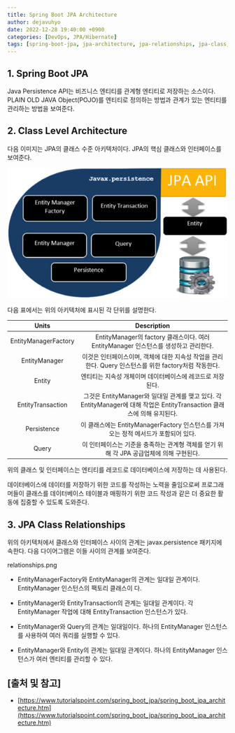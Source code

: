 ```yaml
---
title: Spring Boot JPA Architecture
author: dejavuhyo
date: 2022-12-28 19:40:00 +0900
categories: [DevOps, JPA/Hibernate]
tags: [spring-boot-jpa, jpa-architecture, jpa-relationships, jpa-class, entitymanagerfactory, entitymanager, entity, entitytransaction, persistence, query]
---
```


## 1. Spring Boot JPA
Java Persistence API는 비즈니스 엔티티를 관계형 엔티티로 저장하는 소스이다. PLAIN OLD JAVA Object(POJO)를 엔티티로 정의하는 방법과 관계가 있는 엔티티를 관리하는 방법을 보여준다.

## 2. Class Level Architecture
다음 이미지는 JPA의 클래스 수준 아키텍처이다. JPA의 핵심 클래스와 인터페이스를 보여준다.

![architecture](/assets/img/2022-12-28-spring-boot-jpa-architecture/architecture.png)

다음 표에서는 위의 아키텍처에 표시된 각 단위를 설명한다.

| Units | Description |
|:-----:|:-----:|
| EntityManagerFactory | EntityManager의 factory 클래스이다. 여러 EntityManager 인스턴스를 생성하고 관리한다. |
| EntityManager | 이것은 인터페이스이며, 객체에 대한 지속성 작업을 관리한다. Query 인스턴스를 위한 factory처럼 작동한다. |
| Entity | 엔티티는 지속성 개체이며 데이터베이스에 레코드로 저장된다. |
| EntityTransaction | 그것은 EntityManager와 일대일 관계를 맺고 있다. 각 EntityManager에 대해 작업은 EntityTransaction 클래스에 의해 유지된다. |
| Persistence | 이 클래스에는 EntityManagerFactory 인스턴스를 가져오는 정적 메서드가 포함되어 있다. |
| Query | 이 인터페이스는 기준을 충족하는 관계형 객체를 얻기 위해 각 JPA 공급업체에 의해 구현된다. |

위의 클래스 및 인터페이스는 엔티티를 레코드로 데이터베이스에 저장하는 데 사용된다.

데이터베이스에 데이터를 저장하기 위한 코드를 작성하는 노력을 줄임으로써 프로그래머들이 클래스를 데이터베이스 테이블과 매핑하기 위한 코드 작성과 같은 더 중요한 활동에 집중할 수 있도록 도와준다.

## 3. JPA Class Relationships
위의 아키텍처에서 클래스와 인터페이스 사이의 관계는 javax.persistence 패키지에 속한다. 다음 다이어그램은 이들 사이의 관계를 보여준다.

relationships.png

* EntityManagerFactory와 EntityManager의 관계는 일대일 관계이다. EntityManager 인스턴스의 팩토리 클래스이
다.

* EntityManager와 EntityTransaction의 관계는 일대일 관계이다. 각 EntityManager 작업에 대해 EntityTransaction 인스턴스가 있다.

* EntityManager와 Query의 관계는 일대일이다. 하나의 EntityManager 인스턴스를 사용하여 여러 쿼리를 실행할 수 있다.

* EntityManager와 Entity의 관계는 일대일 관계이다. 하나의 EntityManager 인스턴스가 여러 엔티티를 관리할 수 있다.

## [출처 및 참고]
* [https://www.tutorialspoint.com/spring_boot_jpa/spring_boot_jpa_architecture.htm](https://www.tutorialspoint.com/spring_boot_jpa/spring_boot_jpa_architecture.htm)
